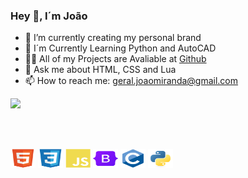 ### Hey 👋, I´m João

- 🔭 I’m currently creating my personal brand
- 🌱 I´m Currently Learning Python and AutoCAD
- 👨‍💻 All of my Projects are Avaliable at <a href="https://www.github.com/JoaoMiranda2005">Github</a>
- 💬 Ask me about HTML, CSS and Lua
- 📫 How to reach me: geral.joaomiranda@gmail.com

![](https://komarev.com/ghpvc/?username=JoaoMiranda2005&color=ff0000&style=for-the-badge&label=Visitas)

<p align="center">
  <img height="auto" width="49%" src="https://github-readme-stats-git-masterrstaa-rickstaa.vercel.app/api?username=JoaoMiranda2005&show_icons=true&theme=dark&bg_color=00000000&count_private=true&hide_border=true&include_all_commits=true&custom_title=GitHub+Stats" alt="" />
  <img height="auto" src="https://github-readme-stats.vercel.app/api/top-langs/?username=JoaoMiranda2005&layout=compact&theme=dark&lang_count=10" alt=""/>
  <picture>
  <source media="(prefers-color-scheme: dark)" srcset="https://streak-stats.demolab.com?user=JoaoMiranda2005&theme=prussian&hide_border=true&background=00000000&stroke=DDDDDD&ring=00A86B&fire=00A86B&currStreakNum=FFFFFF&sideNums=00A86B&currStreakLabel=DDDDDD&sideLabels=DDDDDD&dates=BEBEBE">
  <source media="(prefers-color-scheme: light)" srcset="https://streak-stats.demolab.com?user=JoaoMiranda2005&theme=prussian&hide_border=true&background=00000000&stroke=CBCBCB&ring=00A86B&fire=00A86B&currStreakNum=3A3A3A&sideNums=00A86B&currStreakLabel=3A3A3A&sideLabels=3A3A3A&dates=818181">
  <img alt="" width="49%" src="">
</picture>
</p>

<div style="display: inline_block"><br>
  <img align="center" height="30" width="40" src="https://raw.githubusercontent.com/devicons/devicon/master/icons/html5/html5-original.svg">
  <img align="center" height="30" width="40" src="https://raw.githubusercontent.com/devicons/devicon/master/icons/css3/css3-original.svg">
  <img align="center" height="30" width="40" src="https://raw.githubusercontent.com/devicons/devicon/master/icons/javascript/javascript-plain.svg">
  <img align="center" height="30" width="40" src="https://raw.githubusercontent.com/devicons/devicon/master/icons/bootstrap/bootstrap-original.svg">
  <img align="center" height="30" width="40" src="https://raw.githubusercontent.com/devicons/devicon/master/icons/c/c-original.svg">
  <img align="center" height="30" width="40" src="https://github.com/devicons/devicon/blob/master/icons/python/python-original.svg">
 </div>

